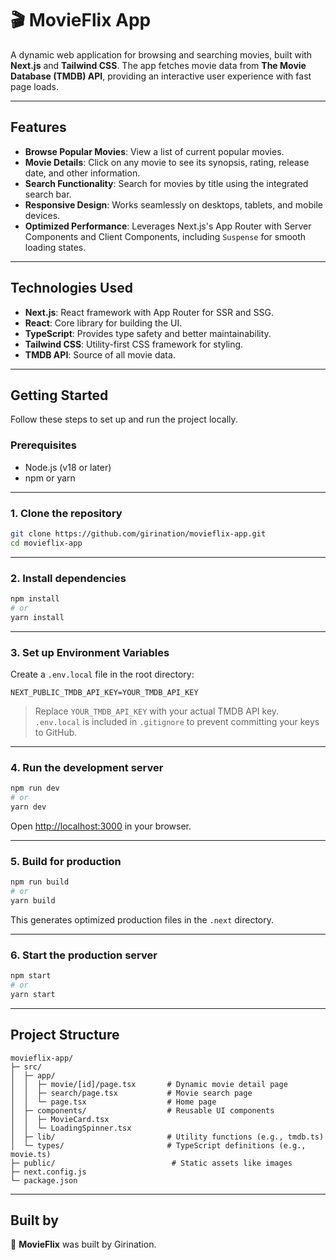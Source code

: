# 🎬 MovieFlix App

A dynamic web application for browsing and searching movies, built with **Next.js** and **Tailwind CSS**. The app fetches movie data from **The Movie Database (TMDB) API**, providing an interactive user experience with fast page loads.

---

## **Features**

* **Browse Popular Movies**: View a list of current popular movies.
* **Movie Details**: Click on any movie to see its synopsis, rating, release date, and other information.
* **Search Functionality**: Search for movies by title using the integrated search bar.
* **Responsive Design**: Works seamlessly on desktops, tablets, and mobile devices.
* **Optimized Performance**: Leverages Next.js's App Router with Server Components and Client Components, including `Suspense` for smooth loading states.

---

## **Technologies Used**

* **Next.js**: React framework with App Router for SSR and SSG.
* **React**: Core library for building the UI.
* **TypeScript**: Provides type safety and better maintainability.
* **Tailwind CSS**: Utility-first CSS framework for styling.
* **TMDB API**: Source of all movie data.

---

## **Getting Started**

Follow these steps to set up and run the project locally.

### **Prerequisites**

* Node.js (v18 or later)
* npm or yarn

---

### **1. Clone the repository**

```bash
git clone https://github.com/girination/movieflix-app.git
cd movieflix-app
```

---

### **2. Install dependencies**

```bash
npm install
# or
yarn install
```

---

### **3. Set up Environment Variables**

Create a `.env.local` file in the root directory:

```env
NEXT_PUBLIC_TMDB_API_KEY=YOUR_TMDB_API_KEY
```

> Replace `YOUR_TMDB_API_KEY` with your actual TMDB API key.
> `.env.local` is included in `.gitignore` to prevent committing your keys to GitHub.

---

### **4. Run the development server**

```bash
npm run dev
# or
yarn dev
```

Open [http://localhost:3000](http://localhost:3000) in your browser.

---

### **5. Build for production**

```bash
npm run build
# or
yarn build
```

This generates optimized production files in the `.next` directory.

---

### **6. Start the production server**

```bash
npm start
# or
yarn start
```

---

## **Project Structure**

```
movieflix-app/
├─ src/
│  ├─ app/
│  │  ├─ movie/[id]/page.tsx       # Dynamic movie detail page
│  │  ├─ search/page.tsx           # Movie search page
│  │  └─ page.tsx                  # Home page
│  ├─ components/                  # Reusable UI components
│  │  ├─ MovieCard.tsx
│  │  └─ LoadingSpinner.tsx
│  ├─ lib/                         # Utility functions (e.g., tmdb.ts)
│  └─ types/                       # TypeScript definitions (e.g., movie.ts)
├─ public/                          # Static assets like images
├─ next.config.js
└─ package.json
```

---

## **Built by**

💙 **MovieFlix** was built by Girination.
